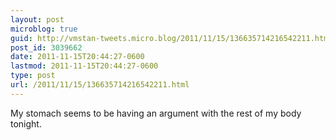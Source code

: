```yaml
---
layout: post
microblog: true
guid: http://vmstan-tweets.micro.blog/2011/11/15/136635714216542211.html
post_id: 3039662
date: 2011-11-15T20:44:27-0600
lastmod: 2011-11-15T20:44:27-0600
type: post
url: /2011/11/15/136635714216542211.html
---
```

My stomach seems to be having an argument with the rest of my body tonight.
